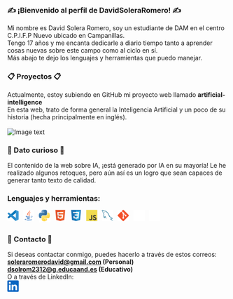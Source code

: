 ### ✍ ¡Bienvenido al perfil de DavidSoleraRomero! ✍
Mi nombre es David Solera Romero, soy un estudiante de DAM en el centro C.P.I.F.P Nuevo ubicado en Campanillas. <br>
Tengo 17 años y me encanta dedicarle a diario tiempo tanto a aprender cosas nuevas sobre este campo como al ciclo en sí. <br>
Más abajo te dejo los lenguajes y herramientas que puedo manejar. <br>

### 📋 Proyectos 📋
Actualmente, estoy subiendo en GitHub mi proyecto web llamado <strong> artificial-intelligence </strong> <br>
En esta web, trato de forma general la Inteligencia Artificial y un poco de su historia (hecha principalmente en inglés). <br>
<br>
![Image text](https://github.com/DavidSoleraRomero/DavidSoleraRomero/blob/main/ai-gif.gif)

### 🎫 Dato curioso 🎫
El contenido de la web sobre IA, ¡está generado por IA en su mayoría!
Le he realizado algunos retoques, pero aún así es un logro que sean capaces de generar tanto texto de calidad.

### Lenguajes y herramientas:

<img align="left" alt="Visual Studio Code" width="26px" src="./img/visual_studio_code.svg" style="padding-right:10px;" />
<img align="left" alt="Java" width="26px" src="./img/java.png" style="padding-right:10px;" />
<img align="left" alt="Python" width="26px" src="./img/python.png" style="padding-right:10px;" />
<img align="left" alt="HTML5" width="26px" src="./img/html.svg" style="padding-right:10px;" />
<img align="left" alt="CSS3" width="26px" src="./img/css.svg" style="padding-right:10px;" />
<img align="left" alt="JavaScript" width="26px" src="./img/js.svg" style="padding-right:10px;" />
<img align="left" alt="MySQL" width="26px" src="./img/mysql.svg" style="padding-right:10px;" />
<img align="left" alt="Git" width="26px" src="./img/git.svg" style="padding-right:10px;" />
<img align="left" alt="GitHub" width="26px" src="./img/github.png" style="padding-right:10px;" />
<img align="left" alt="Terminal" width="26px" src="./img/terminal_dark.svg" /><br><br>

### 📩 Contacto 📩
Si deseas contactar conmigo, puedes hacerlo a través de estos correos: <br>
<strong>soleraromerodavid@gmail.com (Personal) </strong> <br>
<strong>dsolrom2312@g.educaand.es (Educativo) </strong> <br>
O a través de LinkedIn: <br>
[<img align="left" alt="LinkedIn" width="26px" src="./img/linkedin.png" style="padding-right:10px;" />](https://www.linkedin.com/in/david-solera-romero-300a7a27b/)

<!--
**DavidSoleraRomero/DavidSoleraRomero** is a ✨ _special_ ✨ repository because its `README.md` (this file) appears on your GitHub profile.


- 🔭 I’m currently working on ...
- 🌱 I’m currently learning ...
- 👯 I’m looking to collaborate on ...
- 🤔 I’m looking for help with ...
- 💬 Ask me about ...
- 📫 How to reach me: ...
- 😄 Pronouns: ...
- ⚡ Fun fact: ...
-->

